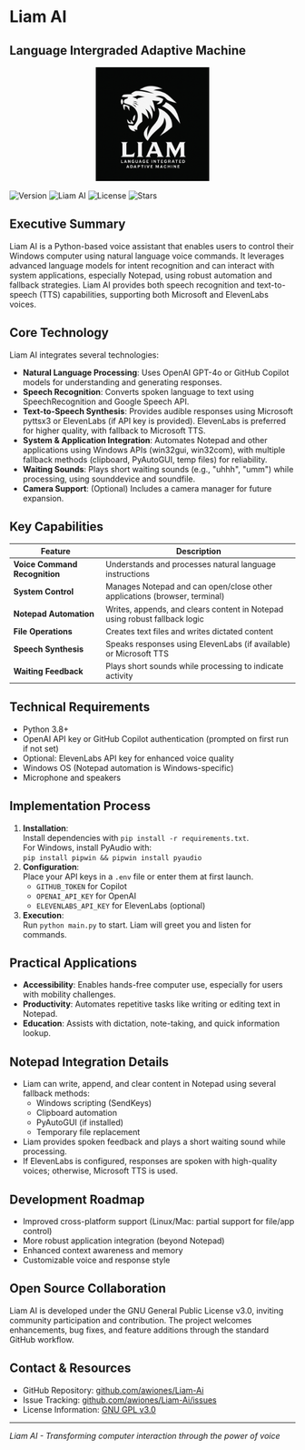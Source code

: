 # Liam AI

## Language Intergraded Adaptive Machine

<p align="center">
  <img src="images/logo.png" alt="Liam AI Logo" width="200"/>
</p>

![Version](https://img.shields.io/badge/version-1.0.0-blue)
![Liam AI](https://img.shields.io/github/v/release/awiones/Liam-Ai?include_prereleases)
![License](https://img.shields.io/github/license/awiones/Liam-Ai)
![Stars](https://img.shields.io/github/stars/awiones/Liam-Ai)

## Executive Summary

Liam AI is a Python-based voice assistant that enables users to control their Windows computer using natural language voice commands. It leverages advanced language models for intent recognition and can interact with system applications, especially Notepad, using robust automation and fallback strategies. Liam AI provides both speech recognition and text-to-speech (TTS) capabilities, supporting both Microsoft and ElevenLabs voices.

## Core Technology

Liam AI integrates several technologies:

- **Natural Language Processing**: Uses OpenAI GPT-4o or GitHub Copilot models for understanding and generating responses.
- **Speech Recognition**: Converts spoken language to text using SpeechRecognition and Google Speech API.
- **Text-to-Speech Synthesis**: Provides audible responses using Microsoft pyttsx3 or ElevenLabs (if API key is provided). ElevenLabs is preferred for higher quality, with fallback to Microsoft TTS.
- **System & Application Integration**: Automates Notepad and other applications using Windows APIs (win32gui, win32com), with multiple fallback methods (clipboard, PyAutoGUI, temp files) for reliability.
- **Waiting Sounds**: Plays short waiting sounds (e.g., "uhhh", "umm") while processing, using sounddevice and soundfile.
- **Camera Support**: (Optional) Includes a camera manager for future expansion.

## Key Capabilities

| Feature                       | Description                                                                |
| ----------------------------- | -------------------------------------------------------------------------- |
| **Voice Command Recognition** | Understands and processes natural language instructions                    |
| **System Control**            | Manages Notepad and can open/close other applications (browser, terminal)  |
| **Notepad Automation**        | Writes, appends, and clears content in Notepad using robust fallback logic |
| **File Operations**           | Creates text files and writes dictated content                             |
| **Speech Synthesis**          | Speaks responses using ElevenLabs (if available) or Microsoft TTS          |
| **Waiting Feedback**          | Plays short sounds while processing to indicate activity                   |

## Technical Requirements

- Python 3.8+
- OpenAI API key or GitHub Copilot authentication (prompted on first run if not set)
- Optional: ElevenLabs API key for enhanced voice quality
- Windows OS (Notepad automation is Windows-specific)
- Microphone and speakers

## Implementation Process

1. **Installation**:  
   Install dependencies with `pip install -r requirements.txt`.  
   For Windows, install PyAudio with:  
   `pip install pipwin && pipwin install pyaudio`
2. **Configuration**:  
   Place your API keys in a `.env` file or enter them at first launch.
   - `GITHUB_TOKEN` for Copilot
   - `OPENAI_API_KEY` for OpenAI
   - `ELEVENLABS_API_KEY` for ElevenLabs (optional)
3. **Execution**:  
   Run `python main.py` to start. Liam will greet you and listen for commands.

## Practical Applications

- **Accessibility**: Enables hands-free computer use, especially for users with mobility challenges.
- **Productivity**: Automates repetitive tasks like writing or editing text in Notepad.
- **Education**: Assists with dictation, note-taking, and quick information lookup.

## Notepad Integration Details

- Liam can write, append, and clear content in Notepad using several fallback methods:
  - Windows scripting (SendKeys)
  - Clipboard automation
  - PyAutoGUI (if installed)
  - Temporary file replacement
- Liam provides spoken feedback and plays a short waiting sound while processing.
- If ElevenLabs is configured, responses are spoken with high-quality voices; otherwise, Microsoft TTS is used.

## Development Roadmap

- Improved cross-platform support (Linux/Mac: partial support for file/app control)
- More robust application integration (beyond Notepad)
- Enhanced context awareness and memory
- Customizable voice and response style

## Open Source Collaboration

Liam AI is developed under the GNU General Public License v3.0, inviting community participation and contribution. The project welcomes enhancements, bug fixes, and feature additions through the standard GitHub workflow.

## Contact & Resources

- GitHub Repository: [github.com/awiones/Liam-Ai](https://github.com/awiones/Liam-Ai)
- Issue Tracking: [github.com/awiones/Liam-Ai/issues](https://github.com/awiones/Liam-Ai/issues)
- License Information: [GNU GPL v3.0](https://github.com/awiones/Liam-Ai/blob/main/LICENSE)

---

_Liam AI - Transforming computer interaction through the power of voice_
